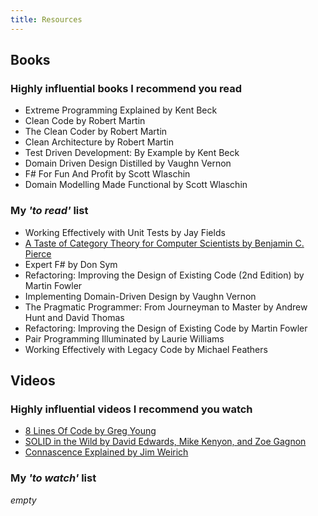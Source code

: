 ```yaml
---
title: Resources
---
```


## Books

### Highly influential books I recommend you read

- Extreme Programming Explained by Kent Beck
- Clean Code by Robert Martin
- The Clean Coder by Robert Martin
- Clean Architecture by Robert Martin
- Test Driven Development: By Example by Kent Beck
- Domain Driven Design Distilled by Vaughn Vernon
- F# For Fun And Profit by Scott Wlaschin
- Domain Modelling Made Functional by Scott Wlaschin

### My *'to read'* list

- Working Effectively with Unit Tests by Jay Fields
- [A Taste of Category Theory for Computer Scientists by Benjamin C. Pierce](http://repository.cmu.edu/cgi/viewcontent.cgi?article=2846&context=compsci)
- Expert F# by Don Sym
- Refactoring: Improving the Design of Existing Code (2nd Edition) by Martin Fowler
- Implementing Domain-Driven Design by Vaughn Vernon
- The Pragmatic Programmer: From Journeyman to Master by Andrew Hunt and David Thomas
- Refactoring: Improving the Design of Existing Code by Martin Fowler
- Pair Programming Illuminated by Laurie Williams
- Working Effectively with Legacy Code by Michael Feathers


## Videos

### Highly influential videos I recommend you watch

- [8 Lines Of Code by Greg Young](https://www.infoq.com/presentations/8-lines-code-refactoring)
- [SOLID in the Wild by David Edwards, Mike Kenyon, and Zoe Gagnon](https://www.youtube.com/watch?v=RtqKN9xEK0c)
- [Connascence Explained by Jim Weirich](https://www.youtube.com/watch?v=22vYwcfQnk8)

### My *'to watch'* list

*empty*
